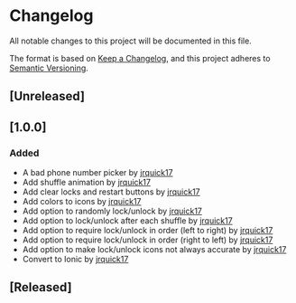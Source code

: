 # Changelog
All notable changes to this project will be documented in this file.

The format is based on [Keep a Changelog](https://keepachangelog.com/en/1.0.0/),
and this project adheres to [Semantic Versioning](https://semver.org/spec/v2.0.0.html).

## [Unreleased]

## [1.0.0]
### Added
- A bad phone number picker by [jrquick17](https://github.com/jrquick17)
- Add shuffle animation by [jrquick17](https://github.com/jrquick17)
- Add clear locks and restart buttons by [jrquick17](https://github.com/jrquick17)
- Add colors to icons by [jrquick17](https://github.com/jrquick17)
- Add option to randomly lock/unlock by [jrquick17](https://github.com/jrquick17)
- Add option to lock/unlock after each shuffle by [jrquick17](https://github.com/jrquick17)
- Add option to require lock/unlock in order (left to right) by [jrquick17](https://github.com/jrquick17)
- Add option to require lock/unlock in order (right to left) by [jrquick17](https://github.com/jrquick17)
- Add option to make lock/unlock icons not always accurate by [jrquick17](https://github.com/jrquick17)
- Convert to Ionic by [jrquick17](https://github.com/jrquick17)

## [Released]

